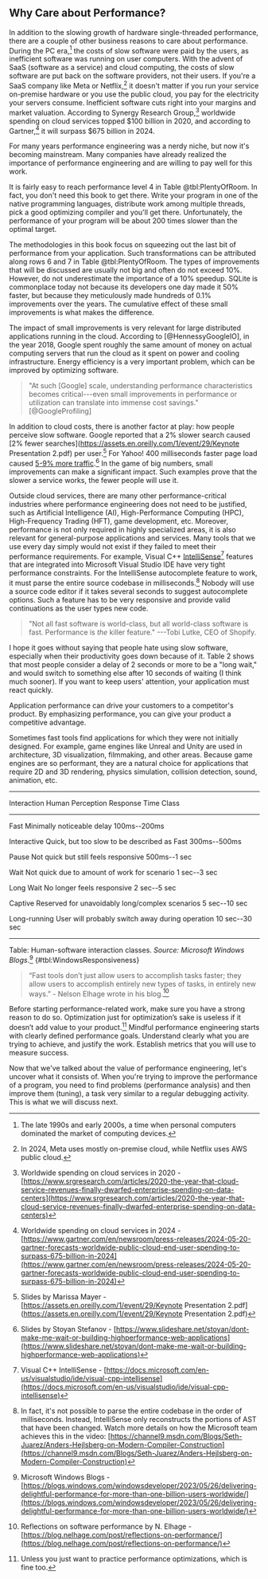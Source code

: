 ## Why Care about Performance?

In addition to the slowing growth of hardware single-threaded performance, there are a couple of other business reasons to care about performance. During the PC era,[^12] the costs of slow software were paid by the users, as inefficient software was running on user computers. With the advent of SaaS (software as a service) and cloud computing, the costs of slow software are put back on the software providers, not their users. If you're a SaaS company like Meta or Netflix,[^4] it doesn't matter if you run your service on-premise hardware or you use the public cloud, you pay for the electricity your servers consume. Inefficient software cuts right into your margins and market valuation. According to Synergy Research Group,[^5] worldwide spending on cloud services topped $100 billion in 2020, and according to Gartner,[^6] it will surpass $675 billion in 2024.

For many years performance engineering was a nerdy niche, but now it's becoming mainstream. Many companies have already realized the importance of performance engineering and are willing to pay well for this work.

It is fairly easy to reach performance level 4 in Table @tbl:PlentyOfRoom. In fact, you don't need this book to get there. Write your program in one of the native programming languages, distribute work among multiple threads, pick a good optimizing compiler and you'll get there. Unfortunately, the performance of your program will be about 200 times slower than the optimal target.

The methodologies in this book focus on squeezing out the last bit of performance from your application. Such transformations can be attributed along rows 6 and 7 in Table @tbl:PlentyOfRoom. The types of improvements that will be discussed are usually not big and often do not exceed 10%. However, do not underestimate the importance of a 10% speedup. SQLite is commonplace today not because its developers one day made it 50% faster, but because they meticulously made hundreds of 0.1% improvements over the years. The cumulative effect of these small improvements is what makes the difference.

The impact of small improvements is very relevant for large distributed applications running in the cloud. According to [@HennessyGoogleIO], in the year 2018, Google spent roughly the same amount of money on actual computing servers that run the cloud as it spent on power and cooling infrastructure. Energy efficiency is a very important problem, which can be improved by optimizing software.

>  "At such [Google] scale, understanding performance characteristics becomes critical---even small improvements in performance or utilization can translate into immense cost savings." [@GoogleProfiling]

In addition to cloud costs, there is another factor at play: how people perceive slow software. Google reported that a 2% slower search caused [2% fewer searches](https://assets.en.oreilly.com/1/event/29/Keynote Presentation 2.pdf) per user.[^3] For Yahoo! 400 milliseconds faster page load caused [5-9% more traffic](https://www.slideshare.net/stoyan/dont-make-me-wait-or-building-highperformance-web-applications).[^8] In the game of big numbers, small improvements can make a significant impact. Such examples prove that the slower a service works, the fewer people will use it. 

Outside cloud services, there are many other performance-critical industries where performance engineering does not need to be justified, such as Artificial Intelligence (AI), High-Performance Computing (HPC), High-Frequency Trading (HFT), game development, etc. Moreover, performance is not only required in highly specialized areas, it is also relevant for general-purpose applications and services. Many tools that we use every day simply would not exist if they failed to meet their performance requirements. For example, Visual C++ [IntelliSense](https://docs.microsoft.com/en-us/visualstudio/ide/visual-cpp-intellisense)[^2] features that are integrated into Microsoft Visual Studio IDE have very tight performance constraints. For the IntelliSense autocomplete feature to work, it must parse the entire source codebase in milliseconds.[^9] Nobody will use a source code editor if it takes several seconds to suggest autocomplete options. Such a feature has to be very responsive and provide valid continuations as the user types new code.

> "Not all fast software is world-class, but all world-class software is fast. Performance is _the_ killer feature." ---Tobi Lutke, CEO of Shopify.

I hope it goes without saying that people hate using slow software, especially when their productivity goes down because of it. Table 2 shows that most people consider a delay of 2 seconds or more to be a "long wait," and would switch to something else after 10 seconds of waiting (I think much sooner). If you want to keep users' attention, your application must react quickly. 

Application performance can drive your customers to a competitor's product. By emphasizing performance, you can give your product a competitive advantage.

Sometimes fast tools find applications for which they were not initially designed. For example, game engines like Unreal and Unity are used in architecture, 3D visualization, filmmaking, and other areas. Because game engines are so performant, they are a natural choice for applications that require 2D and 3D rendering, physics simulation, collision detection, sound, animation, etc.

-----------------------------------------------------------------------------
Interaction   Human Perception                                 Response Time
Class                           

------------- -----------------------------------------------  --------------
Fast          Minimally noticeable delay                       100ms--200ms

Interactive   Quick, but too slow to be described as Fast      300ms--500ms
                
Pause         Not quick but still feels responsive             500ms--1 sec
               
Wait          Not quick due to amount of work for scenario     1 sec--3 sec
               
Long Wait     No longer feels responsive                       2 sec--5 sec

Captive       Reserved for unavoidably long/complex scenarios  5 sec--10 sec
               
Long-running  User will probably switch away during operation  10 sec--30 sec

------------------------------------------------------------------------------

Table: Human-software interaction classes. *Source: Microsoft Windows Blogs*.[^11] {#tbl:WindowsResponsiveness}

> “Fast tools don’t just allow users to accomplish tasks faster; they allow users to accomplish entirely new types of tasks, in entirely new ways.” - Nelson Elhage wrote in his blog.[^1]

Before starting performance-related work, make sure you have a strong reason to do so. Optimization just for optimization’s sake is useless if it doesn’t add value to your product.[^10] Mindful performance engineering starts with clearly defined performance goals. Understand clearly what you are trying to achieve, and justify the work. Establish metrics that you will use to measure success.

Now that we've talked about the value of performance engineering, let's uncover what it consists of. When you're trying to improve the performance of a program, you need to find problems (performance analysis) and then improve them (tuning), a task very similar to a regular debugging activity. This is what we will discuss next.

[^12]: The late 1990s and early 2000s, a time when personal computers dominated the market of computing devices.
[^4]: In 2024, Meta uses mostly on-premise cloud, while Netflix uses AWS public cloud.
[^5]: Worldwide spending on cloud services in 2020 - [https://www.srgresearch.com/articles/2020-the-year-that-cloud-service-revenues-finally-dwarfed-enterprise-spending-on-data-centers](https://www.srgresearch.com/articles/2020-the-year-that-cloud-service-revenues-finally-dwarfed-enterprise-spending-on-data-centers)
[^6]: Worldwide spending on cloud services in 2024 - [https://www.gartner.com/en/newsroom/press-releases/2024-05-20-gartner-forecasts-worldwide-public-cloud-end-user-spending-to-surpass-675-billion-in-2024](https://www.gartner.com/en/newsroom/press-releases/2024-05-20-gartner-forecasts-worldwide-public-cloud-end-user-spending-to-surpass-675-billion-in-2024)

[^1]: Reflections on software performance by N. Elhage - [https://blog.nelhage.com/post/reflections-on-performance/](https://blog.nelhage.com/post/reflections-on-performance/)
[^2]: Visual C++ IntelliSense - [https://docs.microsoft.com/en-us/visualstudio/ide/visual-cpp-intellisense](https://docs.microsoft.com/en-us/visualstudio/ide/visual-cpp-intellisense)
[^3]: Slides by Marissa Mayer - [https://assets.en.oreilly.com/1/event/29/Keynote Presentation 2.pdf](https://assets.en.oreilly.com/1/event/29/Keynote Presentation 2.pdf)
[^8]: Slides by Stoyan Stefanov - [https://www.slideshare.net/stoyan/dont-make-me-wait-or-building-highperformance-web-applications](https://www.slideshare.net/stoyan/dont-make-me-wait-or-building-highperformance-web-applications)
[^9]: In fact, it's not possible to parse the entire codebase in the order of milliseconds. Instead, IntelliSense only reconstructs the portions of AST that have been changed. Watch more details on how the Microsoft team achieves this in the video: [https://channel9.msdn.com/Blogs/Seth-Juarez/Anders-Hejlsberg-on-Modern-Compiler-Construction](https://channel9.msdn.com/Blogs/Seth-Juarez/Anders-Hejlsberg-on-Modern-Compiler-Construction)
[^10]: Unless you just want to practice performance optimizations, which is fine too.
[^11]: Microsoft Windows Blogs - [https://blogs.windows.com/windowsdeveloper/2023/05/26/delivering-delightful-performance-for-more-than-one-billion-users-worldwide/](https://blogs.windows.com/windowsdeveloper/2023/05/26/delivering-delightful-performance-for-more-than-one-billion-users-worldwide/)
